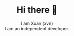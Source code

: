 # <div align="center"> Hi there 👋</div>

<div align="center">I am Xuan (xvn)</div>
<div align="center">I am an independent developer.</div>


<!--
**nguyenthanhxuan/nguyenthanhxuan** is a ✨ _special_ ✨ repository because its `README.md` (this file) appears on your GitHub profile.

Here are some ideas to get you started:

- 🔭 I’m currently working on ...
- 🌱 I’m currently learning ...
- 👯 I’m looking to collaborate on ...
- 🤔 I’m looking for help with ...
- 💬 Ask me about ...
- 📫 How to reach me: ...
- 😄 Pronouns: ...
- ⚡ Fun fact: ...
-->
